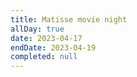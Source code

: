 ```yaml
---
title: Matisse movie night
allDay: true
date: 2023-04-17
endDate: 2023-04-19
completed: null
---
```

